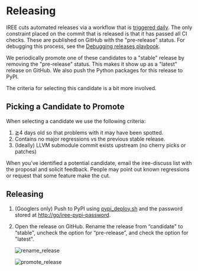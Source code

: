 # Releasing

IREE cuts automated releases via a workflow that is
[triggered daily](https://github.com/openxla/iree/blob/main/.github/workflows/schedule_candidate_release.yml).
The only constraint placed on the commit that is released is that it has passed
all CI checks. These are published on GitHub with the "pre-release" status. For
debugging this process, see the
[Debugging releases playbook](/docs/developers/debugging/releases.md).

We periodically promote one of these candidates to a "stable" release by
removing the "pre-release" status. This makes it show up as a "latest" release
on GitHub. We also push the Python packages for this release to PyPI.

The criteria for selecting this candidate is a bit more involved.

## Picking a Candidate to Promote

When selecting a candidate we use the following criteria:

1. ⪆4 days old so that problems with it may have been spotted.
2. Contains no major regressions vs the previous stable release.
3. (Ideally) LLVM submodule commit exists upstream (no cherry picks or patches)

When you've identified a potential candidate, email the iree-discuss list with
the proposal and solicit feedback. People may point out known regressions or
request that some feature make the cut.

## Releasing

1. (Googlers only) Push to PyPI using
   [pypi_deploy.sh](/build_tools/python_deploy/pypi_deploy.sh) and the
   password stored at <http://go/iree-pypi-password>.

2. Open the release on GitHub. Rename the release from “candidate" to “stable",
   uncheck the option for “pre-release”, and check the option for "latest".

   ![rename_release](/docs/developers/assets/rename_release.png)

   ![promote_release](/docs/developers/assets/promote_release.png)
